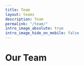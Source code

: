 ```yaml
---
title: Team
layout: teams
description: Team
permalink: "/team/"
intro_image_absolute: true
intro_image_hide_on_mobile: false
---
```


# Our Team
